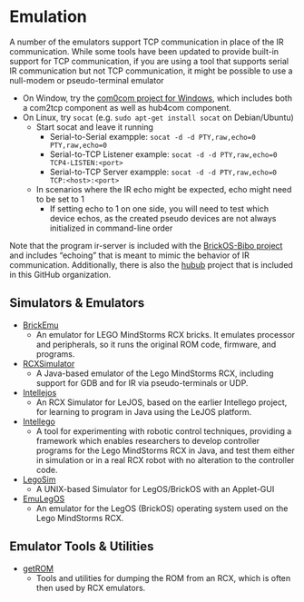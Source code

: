 
# Emulation
A number of the emulators support TCP communication in place of the IR communication.
While some tools have been updated to provide built-in support for TCP communication,
if you are using a tool that supports serial IR communication but not TCP communication,
it might be possible to use a null-modem or pseudo-terminal emulator
* On Window, try the [com0com project for Windows](http://com0com.sf.net/), which includes both a com2tcp component as well as hub4com component.
* On Linux, try `socat`  (e.g. `sudo apt-get install socat` on Debian/Ubuntu)
  + Start socat and leave it running
    - Serial-to-Serial exampple: `socat -d -d PTY,raw,echo=0 PTY,raw,echo=0`
    - Serial-to-TCP Listener example:  `socat -d -d PTY,raw,echo=0 TCP4-LISTEN:<port>`
    - Serial-to-TCP Server exampple:  `socat -d -d PTY,raw,echo=0 TCP:<host>:<port>`
  + In scenarios where the IR echo might be expected, echo might need to be set to 1
    - If setting echo to 1 on one side, you will need to test which device echos, as the created pseudo devices are not always initialized in command-line order

Note that the program ir-server is included with the [BrickOS-Bibo project](https://github.com/BrickBot/brickOS-bibo)
and includes “echoing” that is meant to mimic the behavior of IR communication.
Additionally, there is also the [hubub](https://github.com/BrickBot/hubub) project that is included in this GitHub organization.

## Simulators & Emulators
* [BrickEmu](https://github.com/BrickBot/BrickEmu)
  + An emulator for LEGO MindStorms RCX bricks. It emulates processor and peripherals, so it runs the original ROM code, firmware, and programs.
* [RCXSimulator](https://github.com/BrickBot/RCXSimulator)
  + A Java-based emulator of the Lego MindStorms RCX, including support for GDB and for IR via pseudo-terminals or UDP.
* [Intellejos](https://github.com/BrickBot/Intellejos)
  + An RCX Simulator for LeJOS, based on the earlier Intellego project, for learning to program in Java using the LeJOS platform.
* [Intellego](https://github.com/BrickBot/Intellego)
  + A tool for experimenting with robotic control techniques, providing a framework which enables researchers to develop controller programs for the Lego MindStorms RCX in Java, and test them either in simulation or in a real RCX robot with no alteration to the controller code.
* [LegoSim](https://github.com/BrickBot/LegoSim)
  + A UNIX-based Simulator for LegOS/BrickOS with an Applet-GUI
* [EmuLegOS](https://github.com/BrickBot/EmuLegOS)
  + An emulator for the LegOS (BrickOS) operating system used on the Lego MindStorms RCX.

## Emulator Tools & Utilities
* [getROM](https://github.com/BrickBot/getROM)
  + Tools and utilities for dumping the ROM from an RCX, which is often then used by RCX emulators.
